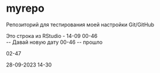 # myrepo  
Репозиторий для тестирования моей настройки Git/GitHub  

Это строка из RStudio - 14-09 00-46  
-- Давай новую дату 00-46 -- прошло  

02-47  

28-09-2023 14-30  
